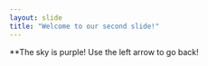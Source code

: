 ```yaml
---
layout: slide
title: "Welcome to our second slide!"
---
```

**The sky is purple!
Use the left arrow to go back!

